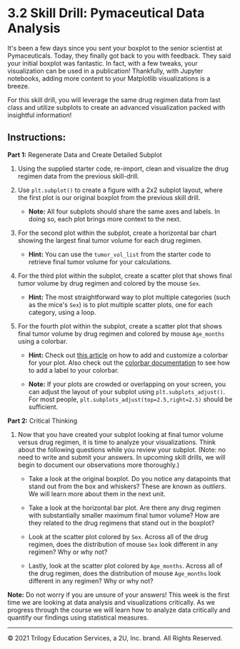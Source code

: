 # 3.2 Skill Drill: Pymaceutical Data Analysis 

It's been a few days since you sent your boxplot to the senior scientist at Pymaceuticals. Today, they finally got back to you with feedback. They said your initial boxplot was fantastic. In fact, with a few tweaks, your visualization can be used in a publication! Thankfully, with Jupyter notebooks, adding more content to your Matplotlib visualizations is a breeze.

For this skill drill, you will leverage the same drug regimen data from last class and utilize subplots to create an advanced visualization packed with insightful information!

## Instructions:

**Part 1:** Regenerate Data and Create Detailed Subplot

1. Using the supplied starter code, re-import, clean and visualize the drug regimen data from the previous skill-drill. 

2. Use `plt.subplot()` to create a figure with a 2x2 subplot layout, where the first plot is our original boxplot from the previous skill drill.

   * **Note:** All four subplots should share the same axes and labels. In doing so, each plot brings more context to the next. 

3. For the second plot within the subplot, create a horizontal bar chart showing the largest final tumor volume for each drug regimen.

   * **Hint:** You can use the `tumor_vol_list` from the starter code to retrieve final tumor volume for your calculations.

4. For the third plot within the subplot, create a scatter plot that shows final tumor volume by drug regimen and colored by the mouse `Sex`. 

   * **Hint:** The most straightforward way to plot multiple categories (such as the mice's `Sex`) is to plot multiple scatter plots, one for each category, using a loop.  

5. For the fourth plot within the subplot, create a scatter plot that shows final tumor volume by drug regimen and colored by mouse `Age_months` using a colorbar. 

   * **Hint:** Check out [this article](https://jakevdp.github.io/PythonDataScienceHandbook/04.07-customizing-colorbars.html) on how to add and customize a colorbar for your plot. Also check out the [colorbar documentation](https://matplotlib.org/3.3.3/api/_as_gen/matplotlib.pyplot.colorbar.html?highlight=colorbar#matplotlib.pyplot.colorbar) to see how to add a label to your colorbar.

   * **Note:** If your plots are crowded or overlapping on your screen, you can adjust the layout of your subplot using `plt.subplots_adjust()`. For most people, `plt.subplots_adjust(top=2.5,right=2.5)` should be sufficient.

**Part 2:** Critical Thinking

1. Now that you have created your subplot looking at final tumor volume versus drug regimen, it is time to analyze your visualizations. Think about the following questions while you review your subplot. (Note: no need to write and submit your answers. In upcoming skill drills, we will begin to document our observations more thoroughly.)

   * Take a look at the original boxplot. Do you notice any datapoints that stand out from the box and whiskers? These are known as *outliers*. We will learn more about them in the next unit.

   * Take a look at the horizontal bar plot. Are there any drug regimen with substantially smaller maximum final tumor volume? How are they related to the drug regimens that stand out in the boxplot?

   * Look at the scatter plot colored by `Sex`. Across all of the drug regimen, does the distribution of mouse `Sex` look different in any regimen? Why or why not?

   * Lastly, look at the scatter plot colored by `Age_months`. Across all of the drug regimen, does the distribution of mouse `Age_months` look different in any regimen? Why or why not?

 **Note:** Do not worry if you are unsure of your answers! This week is the first time we are looking at data analysis and visualizations critically. As we progress through the course we will learn how to analyze data critically and quantify our findings using statistical measures. 
  
---

© 2021 Trilogy Education Services, a 2U, Inc. brand. All Rights Reserved.

